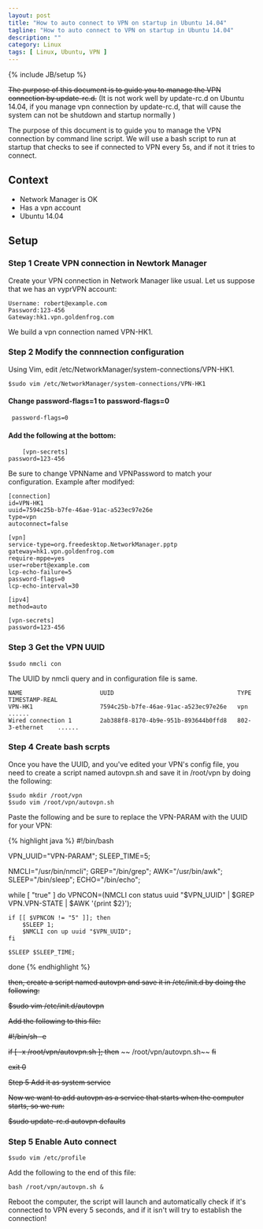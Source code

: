 ```yaml
---
layout: post
title: "How to auto connect to VPN on startup in Ubuntu 14.04"
tagline: "How to auto connect to VPN on startup in Ubuntu 14.04"
description: ""
category: Linux
tags: [ Linux, Ubuntu, VPN ]
---
```

{% include JB/setup %}

~~The purpose of this document is to guide you to manage the VPN connection by  update-rc.d.~~
(It is not work well by update-rc.d on Ubuntu 14.04, if you manage vpn connection by update-rc.d, that will cause the system can not be shutdown and startup  normally )

The purpose of this document is to guide you to manage the VPN connection by command line script.
We will use a bash script to run at startup that checks to see if connected to VPN every 5s,
and if not it tries to connect. 


## Context

 - Network Manager is OK
 - Has a vpn account
 - Ubuntu 14.04

## Setup

### Step 1 Create VPN connection in Newtork Manager

Create your VPN connection in Network Manager like usual. Let us suppose that we has an vyprVPN account:

	Username: robert@example.com
	Password:123-456
	Gateway:hk1.vpn.goldenfrog.com

We build a vpn connection named VPN-HK1.

### Step 2 Modify the connnection configuration

Using Vim, edit /etc/NetworkManager/system-connections/VPN-HK1.

	$sudo vim /etc/NetworkManager/system-connections/VPN-HK1

#### Change password-flags=1 to password-flags=0

	 password-flags=0
	
#### Add the following at the bottom: 

        [vpn-secrets] 
	password=123-456

Be sure to change VPNName and VPNPassword to match your configuration. Example after modifyed:

	[connection]
	id=VPN-HK1
	uuid=7594c25b-b7fe-46ae-91ac-a523ec97e26e
	type=vpn
	autoconnect=false

	[vpn]
	service-type=org.freedesktop.NetworkManager.pptp
	gateway=hk1.vpn.goldenfrog.com
	require-mppe=yes
	user=robert@example.com
	lcp-echo-failure=5
	password-flags=0
	lcp-echo-interval=30

	[ipv4]
	method=auto

	[vpn-secrets]
	password=123-456

### Step 3 Get the VPN UUID

	$sudo nmcli con 

The UUID by nmcli query and in configuration file is same. 

	NAME                      UUID                                   TYPE              TIMESTAMP-REAL                    
	VPN-HK1                   7594c25b-b7fe-46ae-91ac-a523ec97e26e   vpn               ......
	Wired connection 1        2ab388f8-8170-4b9e-951b-893644b0ffd8   802-3-ethernet    ......

### Step 4  Create bash scrpts

Once you have the UUID, and you've edited your VPN's config file, you need to create a script named autovpn.sh 
and save it in /root/vpn by doing the following:

	$sudo mkdir /root/vpn
	$sudo vim /root/vpn/autovpn.sh

Paste the following and be sure to replace the VPN-PARAM with the UUID for your VPN:

{% highlight java %}
#!/bin/bash

VPN_UUID="VPN-PARAM";
SLEEP_TIME=5;

NMCLI="/usr/bin/nmcli";
GREP="/bin/grep";
AWK="/usr/bin/awk";
SLEEP="/bin/sleep";
ECHO="/bin/echo";

while [ "true" ]
do
    VPNCON=$($NMCLI con status uuid "$VPN_UUID" | $GREP VPN.VPN-STATE | $AWK '{print $2}');

    if [[ $VPNCON != "5" ]]; then
        $SLEEP 1;
        $NMCLI con up uuid "$VPN_UUID";
    fi

    $SLEEP $SLEEP_TIME;
done
{% endhighlight %}

~~then, create a script named autovpn and save it in /etc/init.d by doing the following:~~

~~$sudo vim /etc/init.d/autovpn~~

~~Add the following to this file:~~

~~#!/bin/sh -e~~  

~~if [ -x /root/vpn/autovpn.sh ]; then~~
~~     /root/vpn/autovpn.sh~~
~~fi~~

~~exit 0~~

~~Step 5 Add it as system service~~

~~Now we want to add autovpn as a service that starts when the computer starts, so we run:~~

~~$sudo update-rc.d autovpn defaults~~

### Step 5 Enable Auto connect

	$sudo vim /etc/profile

Add the following to the end of this file:

	bash /root/vpn/autovpn.sh &


Reboot the computer, the script will launch and automatically check if it's connected to VPN every 5 seconds, 
and if it isn't will try to establish the connection! 

